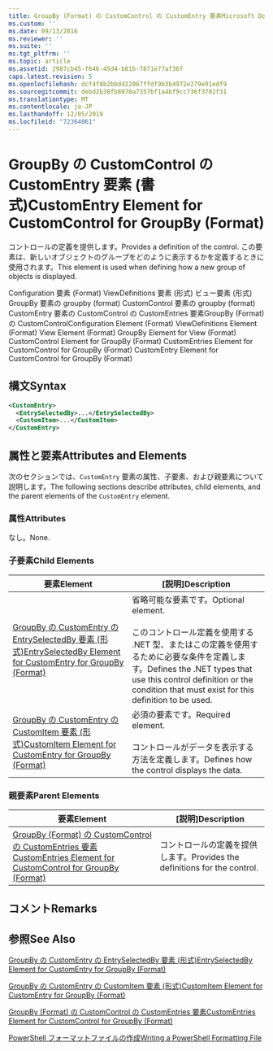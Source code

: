 ```yaml
---
title: GroupBy (Format) の CustomControl の CustomEntry 要素Microsoft Docs
ms.custom: ''
ms.date: 09/13/2016
ms.reviewer: ''
ms.suite: ''
ms.tgt_pltfrm: ''
ms.topic: article
ms.assetid: 2987cb45-f646-45d4-b81b-7871e77af36f
caps.latest.revision: 5
ms.openlocfilehash: dcf4f8b2bbd422067ffdf9b3b4972e279e91edf9
ms.sourcegitcommit: debd2b38fb8070a7357bf1a4bf9cc736f3702f31
ms.translationtype: MT
ms.contentlocale: ja-JP
ms.lasthandoff: 12/05/2019
ms.locfileid: "72364061"
---
```

# <a name="customentry-element-for-customcontrol-for-groupby-format"></a><span data-ttu-id="525fc-102">GroupBy の CustomControl の CustomEntry 要素 (書式)</span><span class="sxs-lookup"><span data-stu-id="525fc-102">CustomEntry Element for CustomControl for GroupBy (Format)</span></span>

<span data-ttu-id="525fc-103">コントロールの定義を提供します。</span><span class="sxs-lookup"><span data-stu-id="525fc-103">Provides a definition of the control.</span></span> <span data-ttu-id="525fc-104">この要素は、新しいオブジェクトのグループをどのように表示するかを定義するときに使用されます。</span><span class="sxs-lookup"><span data-stu-id="525fc-104">This element is used when defining how a new group of objects is displayed.</span></span>

<span data-ttu-id="525fc-105">Configuration 要素 (Format) ViewDefinitions 要素 (形式) ビュー要素 (形式) GroupBy 要素の groupby (format) CustomControl 要素の groupby (format) CustomEntry 要素の CustomControl の CustomEntries 要素GroupBy (Format) の CustomControl</span><span class="sxs-lookup"><span data-stu-id="525fc-105">Configuration Element (Format) ViewDefinitions Element (Format) View Element (Format) GroupBy Element for View (Format) CustomControl Element for GroupBy (Format) CustomEntries Element for CustomControl for GroupBy (Format) CustomEntry Element for CustomControl for GroupBy (Format)</span></span>

## <a name="syntax"></a><span data-ttu-id="525fc-106">構文</span><span class="sxs-lookup"><span data-stu-id="525fc-106">Syntax</span></span>

```xml
<CustomEntry>
  <EntrySelectedBy>...</EntrySelectedBy>
  <CustomItem>...</CustomItem>
</CustomEntry>
```

## <a name="attributes-and-elements"></a><span data-ttu-id="525fc-107">属性と要素</span><span class="sxs-lookup"><span data-stu-id="525fc-107">Attributes and Elements</span></span>

<span data-ttu-id="525fc-108">次のセクションでは、`CustomEntry` 要素の属性、子要素、および親要素について説明します。</span><span class="sxs-lookup"><span data-stu-id="525fc-108">The following sections describe attributes, child elements, and the parent elements of the `CustomEntry` element.</span></span>

### <a name="attributes"></a><span data-ttu-id="525fc-109">属性</span><span class="sxs-lookup"><span data-stu-id="525fc-109">Attributes</span></span>

<span data-ttu-id="525fc-110">なし。</span><span class="sxs-lookup"><span data-stu-id="525fc-110">None.</span></span>

### <a name="child-elements"></a><span data-ttu-id="525fc-111">子要素</span><span class="sxs-lookup"><span data-stu-id="525fc-111">Child Elements</span></span>

|<span data-ttu-id="525fc-112">要素</span><span class="sxs-lookup"><span data-stu-id="525fc-112">Element</span></span>|<span data-ttu-id="525fc-113">[説明]</span><span class="sxs-lookup"><span data-stu-id="525fc-113">Description</span></span>|
|-------------|-----------------|
|[<span data-ttu-id="525fc-114">GroupBy の CustomEntry の EntrySelectedBy 要素 (形式)</span><span class="sxs-lookup"><span data-stu-id="525fc-114">EntrySelectedBy Element for CustomEntry for GroupBy (Format)</span></span>](./entryselectedby-element-for-customentry-for-groupby-format.md)|<span data-ttu-id="525fc-115">省略可能な要素です。</span><span class="sxs-lookup"><span data-stu-id="525fc-115">Optional element.</span></span><br /><br /> <span data-ttu-id="525fc-116">このコントロール定義を使用する .NET 型、またはこの定義を使用するために必要な条件を定義します。</span><span class="sxs-lookup"><span data-stu-id="525fc-116">Defines the .NET types that use this control definition or the condition that must exist for this definition to be used.</span></span>|
|[<span data-ttu-id="525fc-117">GroupBy の CustomEntry の CustomItem 要素 (形式)</span><span class="sxs-lookup"><span data-stu-id="525fc-117">CustomItem Element for CustomEntry for GroupBy (Format)</span></span>](./customitem-element-for-customentry-for-groupby-format.md)|<span data-ttu-id="525fc-118">必須の要素です。</span><span class="sxs-lookup"><span data-stu-id="525fc-118">Required element.</span></span><br /><br /> <span data-ttu-id="525fc-119">コントロールがデータを表示する方法を定義します。</span><span class="sxs-lookup"><span data-stu-id="525fc-119">Defines how the control displays the data.</span></span>|

### <a name="parent-elements"></a><span data-ttu-id="525fc-120">親要素</span><span class="sxs-lookup"><span data-stu-id="525fc-120">Parent Elements</span></span>

|<span data-ttu-id="525fc-121">要素</span><span class="sxs-lookup"><span data-stu-id="525fc-121">Element</span></span>|<span data-ttu-id="525fc-122">[説明]</span><span class="sxs-lookup"><span data-stu-id="525fc-122">Description</span></span>|
|-------------|-----------------|
|[<span data-ttu-id="525fc-123">GroupBy (Format) の CustomControl の CustomEntries 要素</span><span class="sxs-lookup"><span data-stu-id="525fc-123">CustomEntries Element for CustomControl for GroupBy (Format)</span></span>](./customentries-element-for-customcontrol-for-groupby-format.md)|<span data-ttu-id="525fc-124">コントロールの定義を提供します。</span><span class="sxs-lookup"><span data-stu-id="525fc-124">Provides the definitions for the control.</span></span>|

## <a name="remarks"></a><span data-ttu-id="525fc-125">コメント</span><span class="sxs-lookup"><span data-stu-id="525fc-125">Remarks</span></span>

## <a name="see-also"></a><span data-ttu-id="525fc-126">参照</span><span class="sxs-lookup"><span data-stu-id="525fc-126">See Also</span></span>

[<span data-ttu-id="525fc-127">GroupBy の CustomEntry の EntrySelectedBy 要素 (形式)</span><span class="sxs-lookup"><span data-stu-id="525fc-127">EntrySelectedBy Element for CustomEntry for GroupBy (Format)</span></span>](./entryselectedby-element-for-customentry-for-groupby-format.md)

[<span data-ttu-id="525fc-128">GroupBy の CustomEntry の CustomItem 要素 (形式)</span><span class="sxs-lookup"><span data-stu-id="525fc-128">CustomItem Element for CustomEntry for GroupBy (Format)</span></span>](./customitem-element-for-customentry-for-groupby-format.md)

[<span data-ttu-id="525fc-129">GroupBy (Format) の CustomControl の CustomEntries 要素</span><span class="sxs-lookup"><span data-stu-id="525fc-129">CustomEntries Element for CustomControl for GroupBy (Format)</span></span>](./customentries-element-for-customcontrol-for-groupby-format.md)

[<span data-ttu-id="525fc-130">PowerShell フォーマットファイルの作成</span><span class="sxs-lookup"><span data-stu-id="525fc-130">Writing a PowerShell Formatting File</span></span>](./writing-a-powershell-formatting-file.md)
